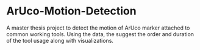 # ArUco-Motion-Detection
A master thesis project to detect the motion of ArUco marker attached to common working tools. Using the data, the suggest the order and duration of the tool usage along with visualizations.
